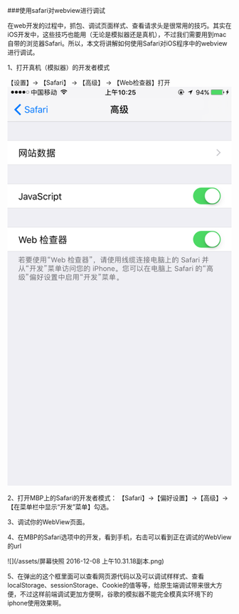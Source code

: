 ###使用safari对webview进行调试

在web开发的过程中，抓包、调试页面样式、查看请求头是很常用的技巧。其实在iOS开发中，这些技巧也能用（无论是模拟器还是真机），不过我们需要用到mac自带的浏览器Safari。所以，本文将讲解如何使用Safari对iOS程序中的webview进行调试。


1、打开真机（模拟器）的开发者模式

【设置】-> 【Safari】 -> 【高级】 -> 【Web检查器】打开
![](/assets/IMG_4373.PNG)


2、打开MBP上的Safari的开发者模式：
【Safari】->【偏好设置】->【高级】-> 【在菜单栏中显示“开发”菜单】勾选。

3、调试你的WebView页面。

4、在MBP的Safari选项中的开发，看到手机，右击可以看到正在调试的WebView的url

![](/assets/屏幕快照 2016-12-08 上午10.31.18副本.png)
 

5、在弹出的这个框里面可以查看网页源代码以及可以调试样样式、查看localStorage、sessionStorage、Cookie的值等等，给原生端调试带来很大方便，不过这样前端调试更加方便啊，谷歌的模拟器不能完全模真实环境下的iphone使用效果啊。